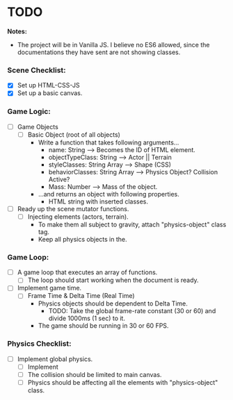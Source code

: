 # TODO
**Notes:** 
- The project will be in Vanilla JS. I believe no ES6 allowed, since the documentations they have sent are not showing classes.

### Scene Checklist:
- [x] Set up HTML-CSS-JS
- [x] Set up a basic canvas.

### Game Logic:
- [ ] Game Objects
    - [ ] Basic Object (root of all objects)
        - Write a function that takes following arguments...  
            - name: String --> Becomes the ID of HTML element.  
            - objectTypeClass: String --> Actor || Terrain
            - styleClasses: String Array --> Shape (CSS)
            - behaviorClasses: String Array --> Physics Object? Collision Active? 
            - Mass: Number --> Mass of the object.
        - ...and returns an object with following properties.
            - HTML string with inserted classes.
- [ ] Ready up the scene mutator functions.
    - [ ] Injecting elements (actors, terrain).
        * To make them all subject to gravity, attach "physics-object" class tag.
        * Keep all physics objects in the.
### Game Loop:
- [ ] A game loop that executes an array of functions.
    - [ ] The loop should start working when the document is ready.  
- [ ] Implement game time.
    - [ ] Frame Time & Delta Time (Real Time)
        - Physics objects should be dependent to Delta Time.  
            - TODO: Take the global frame-rate constant (30 or 60) and divide 1000ms (1 sec) to it.
        - The game should be running in 30 or 60 FPS.
### Physics Checklist:
- [ ] Implement global physics.
    - [ ] Implement 
    - [ ] The collision should be limited to main canvas.
    - [ ] Physics should be affecting all the elements with "physics-object" class.  
